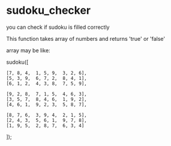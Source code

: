 # sudoku_checker
you can check if sudoku is filled correctly

This function takes array of numbers and returns 'true' or 'false'

array may be like:

sudoku([

    [7, 8, 4,  1, 5, 9,  3, 2, 6],
    [5, 3, 9,  6, 7, 2,  8, 4, 1],
    [6, 1, 2,  4, 3, 8,  7, 5, 9],

    [9, 2, 8,  7, 1, 5,  4, 6, 3],
    [3, 5, 7,  8, 4, 6,  1, 9, 2],
    [4, 6, 1,  9, 2, 3,  5, 8, 7],

    [8, 7, 6,  3, 9, 4,  2, 1, 5],
    [2, 4, 3,  5, 6, 1,  9, 7, 8],
    [1, 9, 5,  2, 8, 7,  6, 3, 4]
    
]);
